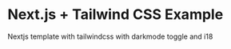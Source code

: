 # Next.js + Tailwind CSS Example

Nextjs template with tailwindcss with darkmode toggle and i18  







